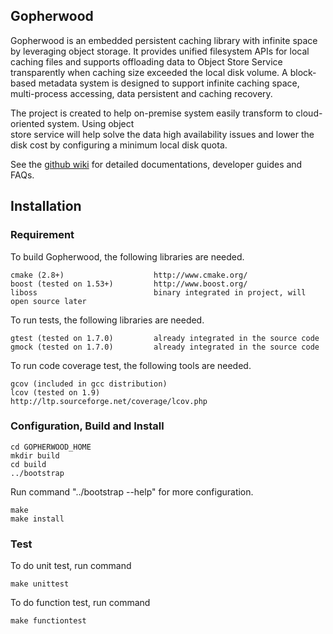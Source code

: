 ## Gopherwood

Gopherwood is an embedded persistent caching library with infinite space by leveraging object storage. It
provides unified filesystem APIs for local caching files and supports offloading data to Object
Store Service transparently when caching size exceeded the local disk volume. A block-based metadata
system is designed to support infinite caching space, multi-process accessing, data persistent and
caching recovery.

The project is created to help on-premise system easily transform to cloud-oriented system. Using object   
store service will help solve the data high availability issues and lower the disk cost by configuring a 
minimum local disk quota.

See the [github wiki](https://github.com/neuyilan/Gopherwood/wiki) for detailed documentations, developer guides and FAQs.

## Installation
### Requirement
To build Gopherwood, the following libraries are needed.
    
    cmake (2.8+)                    http://www.cmake.org/
    boost (tested on 1.53+)         http://www.boost.org/
    liboss                          binary integrated in project, will open source later
To run tests, the following libraries are needed.
    
    gtest (tested on 1.7.0)         already integrated in the source code
    gmock (tested on 1.7.0)         already integrated in the source code
    
To run code coverage test, the following tools are needed.

    gcov (included in gcc distribution)
    lcov (tested on 1.9)            http://ltp.sourceforge.net/coverage/lcov.php
### Configuration, Build and Install
    cd GOPHERWOOD_HOME
    mkdir build
    cd build
    ../bootstrap
Run command "../bootstrap --help" for more configuration.
    
    make 
    make install 
    
### Test
To do unit test, run command

    make unittest
    
To do function test, run command

    make functiontest
